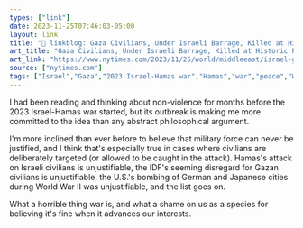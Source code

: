 ```yaml
---
types: ["link"]
date: 2023-11-25T07:46:03-05:00
layout: link
title: "🔗 linkblog: Gaza Civilians, Under Israeli Barrage, Killed at Historic Pace - The New York Times'"
art_title: "Gaza Civilians, Under Israeli Barrage, Killed at Historic Pace - The New York Times"
art_link: "https://www.nytimes.com/2023/11/25/world/middleeast/israel-gaza-death-toll.html"
source: ["nytimes.com"]
tags: ["Israel","Gaza","2023 Israel-Hamas war","Hamas","war","peace","World War II","non-violence","civilian deaths"]
---
```

I had been reading and thinking about non-violence for months before the 2023 Israel-Hamas war started, but its outbreak is making me more committed to the idea than any abstract philosophical argument. 

I'm more inclined than ever before to believe that military force can never be justified, and I think that's especially true in cases where civilians are deliberately targeted (or allowed to be caught in the attack). Hamas's attack on Israeli civilians is unjustifiable, the IDF's seeming disregard for Gazan civilians is unjustifiable, the U.S.'s bombing of German and Japanese cities during World War II was unjustifiable, and the list goes on.

What a horrible thing war is, and what a shame on us as a species for believing it's fine when it advances our interests.

